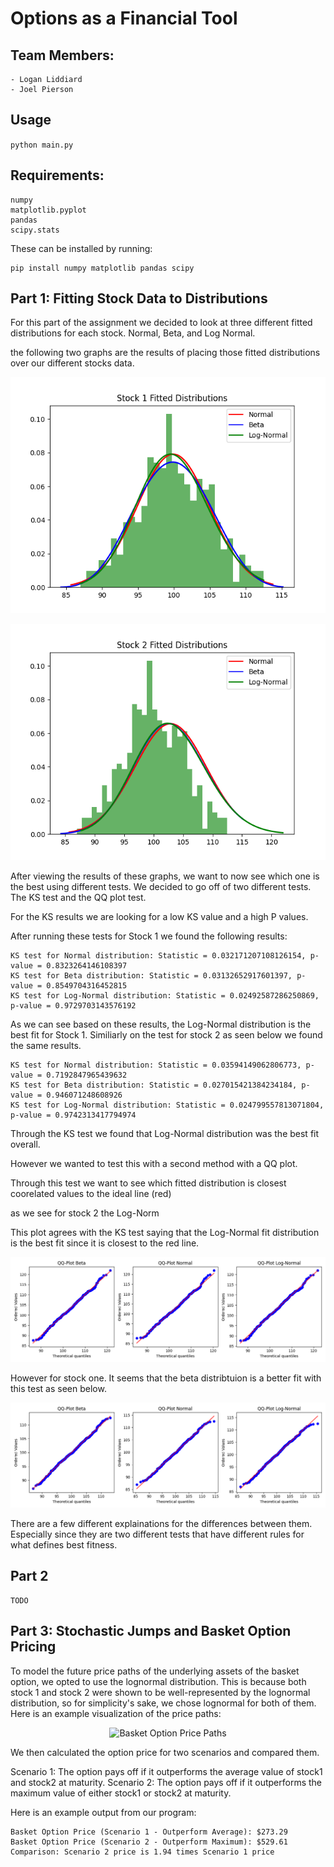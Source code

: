 # Options as a Financial Tool

## Team Members:
    - Logan Liddiard
    - Joel Pierson

## Usage

`python main.py`

## Requirements:

    numpy
    matplotlib.pyplot
    pandas
    scipy.stats

These can be installed by running:
```
pip install numpy matplotlib pandas scipy
```

## Part 1: Fitting Stock Data to Distributions

For this part of the assignment we decided to look at three different fitted distributions for each stock. Normal, Beta, and Log Normal.

the following two graphs are the results of placing those fitted distributions over our different stocks data.

<p align="center">
  <img src="stock1_distributions.png" alt="stock1 dist">
</p>

<p align="center">
  <img src="stock2_distributions.png" alt="stock2 dist">
</p>

After viewing the results of these graphs, we want to now see which one is the best using different tests. We decided to go off of two different tests. The KS test and the QQ plot test.

For the KS results we are looking for a low KS value and a high P values.

After running these tests for Stock 1 we found the following results:

    KS test for Normal distribution: Statistic = 0.032171207108126154, p-value = 0.8323264146108397
    KS test for Beta distribution: Statistic = 0.03132652917601397, p-value = 0.8549704316452815
    KS test for Log-Normal distribution: Statistic = 0.02492587286250869, p-value = 0.9729703143576192

As we can see based on these results, the Log-Normal distribution is the best fit for Stock 1. Similiarly on the test for stock 2 as seen below we found the same results.

    KS test for Normal distribution: Statistic = 0.03594149062806773, p-value = 0.7192847965439632
    KS test for Beta distribution: Statistic = 0.027015421384234184, p-value = 0.946071248608926
    KS test for Log-Normal distribution: Statistic = 0.024799557813071804, p-value = 0.9742313417794974

Through the KS test we found that Log-Normal distribution was the best fit overall.

However we wanted to test this with a second method with a QQ plot.

Through this test we want to see which fitted distribution is closest coorelated values to the ideal line (red)

as we see for stock 2 the Log-Norm

This plot agrees with the KS test saying that the Log-Normal fit distribution is the best fit since it is closest to the red line.


<p align="center">
  <img src="Stock 2_best.png" alt="stock2 dist">
</p>

However for stock one. It seems that the beta distribtuion is a better fit with this test as seen below.

<p align="center">
  <img src="Stock 1_best.png" alt="stock2 dist">
</p>

There are a few different explainations for the differences between them. Especially since they are two different tests that have different rules for what defines best fitness. 

## Part 2

    TODO


## Part 3: Stochastic Jumps and Basket Option Pricing

To model the future price paths of the underlying assets of the basket option, we opted to use the lognormal distribution. This is because both stock 1 and stock 2 were shown to be well-represented by the lognormal distribution, so for simplicity's sake, we chose lognormal for both of them. Here is an example visualization of the price paths:

<p align="center">
  <img src="basket_price_paths" alt="Basket Option Price Paths">
</p>

We then calculated the option price for two scenarios and compared them.

Scenario 1: The option pays off if it outperforms the average value of stock1 and stock2 at maturity.
Scenario 2: The option pays off if it outperforms the maximum value of either stock1 or stock2 at maturity.

Here is an example output from our program:

    Basket Option Price (Scenario 1 - Outperform Average): $273.29
    Basket Option Price (Scenario 2 - Outperform Maximum): $529.61
    Comparison: Scenario 2 price is 1.94 times Scenario 1 price

